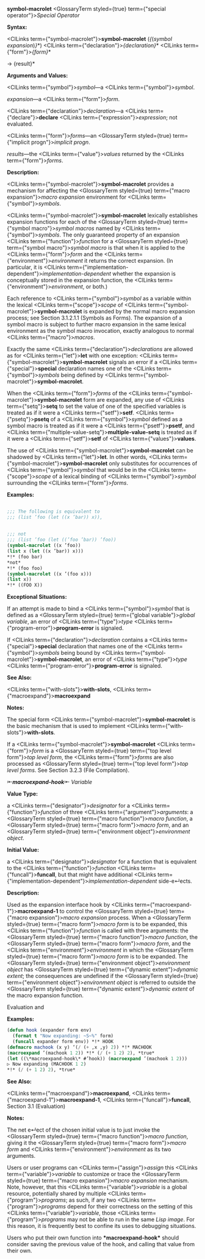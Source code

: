 **symbol-macrolet** <GlossaryTerm styled={true} term={"special operator"}><i>Special Operator</i></GlossaryTerm> 



**Syntax:** 



<ClLinks  term={"symbol-macrolet"}><b>symbol-macrolet</b></ClLinks> (*\{*(*symbol expansion*)*\}*\*) <ClLinks  term={"declaration"}><i>\{declaration\}</i></ClLinks>\* <ClLinks  term={"form"}><i>\{form\}</i></ClLinks>\* 



→ \{result\}\* 



**Arguments and Values:** 



<ClLinks  term={"symbol"}><i>symbol</i></ClLinks>—a <ClLinks  term={"symbol"}><i>symbol</i></ClLinks>. 



*expansion*—a <ClLinks  term={"form"}><i>form</i></ClLinks>. 



<ClLinks  term={"declaration"}><i>declaration</i></ClLinks>—a <ClLinks  term={"declare"}><b>declare</b></ClLinks> <ClLinks  term={"expression"}><i>expression</i></ClLinks>; not evaluated. 



<ClLinks  term={"form"}><i>forms</i></ClLinks>—an <GlossaryTerm styled={true} term={"implicit progn"}><i>implicit progn</i></GlossaryTerm>. 



*results*—the <ClLinks  term={"value"}><i>values</i></ClLinks> returned by the <ClLinks  term={"form"}><i>forms</i></ClLinks>. 



**Description:** 



<ClLinks  term={"symbol-macrolet"}><b>symbol-macrolet</b></ClLinks> provides a mechanism for affecting the <GlossaryTerm styled={true} term={"macro expansion"}><i>macro expansion</i></GlossaryTerm> environment for <ClLinks  term={"symbol"}><i>symbols</i></ClLinks>. 



<ClLinks  term={"symbol-macrolet"}><b>symbol-macrolet</b></ClLinks> lexically establishes expansion functions for each of the <GlossaryTerm styled={true} term={"symbol macro"}><i>symbol macros</i></GlossaryTerm> named by <ClLinks  term={"symbol"}><i>symbols</i></ClLinks>. The only guaranteed property of an expansion <ClLinks  term={"function"}><i>function</i></ClLinks> for a <GlossaryTerm styled={true} term={"symbol macro"}><i>symbol macro</i></GlossaryTerm> is that when it is applied to the <ClLinks  term={"form"}><i>form</i></ClLinks> and the <ClLinks  term={"environment"}><i>environment</i></ClLinks> it returns the correct expansion. (In particular, it is <ClLinks  term={"implementation-dependent"}><i>implementation-dependent</i></ClLinks> whether the expansion is conceptually stored in the expansion function, the <ClLinks  term={"environment"}><i>environment</i></ClLinks>, or both.) 



Each reference to <ClLinks  term={"symbol"}><i>symbol</i></ClLinks> as a variable within the lexical <ClLinks  term={"scope"}><i>scope</i></ClLinks> of <ClLinks  term={"symbol-macrolet"}><b>symbol-macrolet</b></ClLinks> is expanded by the normal macro expansion process; see Section 3.1.2.1.1 (Symbols as Forms). The expansion of a symbol macro is subject to further macro expansion in the same lexical environment as the symbol macro invocation, exactly analogous to normal <ClLinks  term={"macro"}><i>macros</i></ClLinks>. 



Exactly the same <ClLinks  term={"declaration"}><i>declarations</i></ClLinks> are allowed as for <ClLinks  term={"let"}><b>let</b></ClLinks> with one exception: <ClLinks  term={"symbol-macrolet"}><b>symbol-macrolet</b></ClLinks> signals an error if a <ClLinks  term={"special"}><b>special</b></ClLinks> declaration names one of the <ClLinks  term={"symbol"}><i>symbols</i></ClLinks> being defined by <ClLinks  term={"symbol-macrolet"}><b>symbol-macrolet</b></ClLinks>. 



When the <ClLinks  term={"form"}><i>forms</i></ClLinks> of the <ClLinks  term={"symbol-macrolet"}><b>symbol-macrolet</b></ClLinks> form are expanded, any use of <ClLinks  term={"setq"}><b>setq</b></ClLinks> to set the value of one of the specified variables is treated as if it were a <ClLinks  term={"setf"}><b>setf</b></ClLinks>. <ClLinks  term={"psetq"}><b>psetq</b></ClLinks> of a <ClLinks  term={"symbol"}><i>symbol</i></ClLinks> defined as a symbol macro is treated as if it were a <ClLinks  term={"psetf"}><b>psetf</b></ClLinks>, and <ClLinks  term={"multiple-value-setq"}><b>multiple-value-setq</b></ClLinks> is treated as if it were a <ClLinks  term={"setf"}><b>setf</b></ClLinks> of <ClLinks  term={"values"}><b>values</b></ClLinks>. 



The use of <ClLinks  term={"symbol-macrolet"}><b>symbol-macrolet</b></ClLinks> can be shadowed by <ClLinks  term={"let"}><b>let</b></ClLinks>. In other words, <ClLinks  term={"symbol-macrolet"}><b>symbol-macrolet</b></ClLinks> only substitutes for occurrences of <ClLinks  term={"symbol"}><i>symbol</i></ClLinks> that would be in the <ClLinks  term={"scope"}><i>scope</i></ClLinks> of a lexical binding of <ClLinks  term={"symbol"}><i>symbol</i></ClLinks> surrounding the <ClLinks  term={"form"}><i>forms</i></ClLinks>. 



**Examples:**
```lisp
 
;;; The following is equivalent to 
;;; (list ’foo (let ((x ’bar)) x)), 
 
 
;;; not 
;;; (list ’foo (let ((’foo ’bar)) ’foo)) 
(symbol-macrolet ((x ’foo)) 
(list x (let ((x ’bar)) x))) 
*!* (foo bar) 
*not* 
*!* (foo foo) 
(symbol-macrolet ((x ’(foo x))) 
(list x)) 
*!* ((FOO X)) 
```
**Exceptional Situations:** 



If an attempt is made to bind a <ClLinks  term={"symbol"}><i>symbol</i></ClLinks> that is defined as a <GlossaryTerm styled={true} term={"global variable"}><i>global variable</i></GlossaryTerm>, an error of <ClLinks  term={"type"}><i>type</i></ClLinks> <ClLinks  term={"program-error"}><b>program-error</b></ClLinks> is signaled. 



If <ClLinks  term={"declaration"}><i>declaration</i></ClLinks> contains a <ClLinks  term={"special"}><b>special</b></ClLinks> declaration that names one of the <ClLinks  term={"symbol"}><i>symbols</i></ClLinks> being bound by <ClLinks  term={"symbol-macrolet"}><b>symbol-macrolet</b></ClLinks>, an error of <ClLinks  term={"type"}><i>type</i></ClLinks> <ClLinks  term={"program-error"}><b>program-error</b></ClLinks> is signaled. 



**See Also:** 



<ClLinks  term={"with-slots"}><b>with-slots</b></ClLinks>, <ClLinks  term={"macroexpand"}><b>macroexpand</b></ClLinks> 



**Notes:** 



The special form <ClLinks  term={"symbol-macrolet"}><b>symbol-macrolet</b></ClLinks> is the basic mechanism that is used to implement <ClLinks  term={"with-slots"}><b>with-slots</b></ClLinks>. 



If a <ClLinks  term={"symbol-macrolet"}><b>symbol-macrolet</b></ClLinks> <ClLinks  term={"form"}><i>form</i></ClLinks> is a <GlossaryTerm styled={true} term={"top level form"}><i>top level form</i></GlossaryTerm>, the <ClLinks  term={"form"}><i>forms</i></ClLinks> are also processed as <GlossaryTerm styled={true} term={"top level form"}><i>top level forms</i></GlossaryTerm>. See Section 3.2.3 (File Compilation). 



*⇤***macroexpand-hook***⇤ Variable* 



**Value Type:** 



a <ClLinks  term={"designator"}><i>designator</i></ClLinks> for a <ClLinks  term={"function"}><i>function</i></ClLinks> of three <ClLinks  term={"argument"}><i>arguments</i></ClLinks>: a <GlossaryTerm styled={true} term={"macro function"}><i>macro function</i></GlossaryTerm>, a <GlossaryTerm styled={true} term={"macro form"}><i>macro form</i></GlossaryTerm>, and an <GlossaryTerm styled={true} term={"environment object"}><i>environment object</i></GlossaryTerm>. 



**Initial Value:** 



a <ClLinks  term={"designator"}><i>designator</i></ClLinks> for a function that is equivalent to the <ClLinks  term={"function"}><i>function</i></ClLinks> <ClLinks  term={"funcall"}><b>funcall</b></ClLinks>, but that might have additional <ClLinks  term={"implementation-dependent"}><i>implementation-dependent</i></ClLinks> side-e↵ects. 



**Description:** 



Used as the expansion interface hook by <ClLinks  term={"macroexpand-1"}><b>macroexpand-1</b></ClLinks> to control the <GlossaryTerm styled={true} term={"macro expansion"}><i>macro expansion</i></GlossaryTerm> process. When a <GlossaryTerm styled={true} term={"macro form"}><i>macro form</i></GlossaryTerm> is to be expanded, this <ClLinks  term={"function"}><i>function</i></ClLinks> is called with three arguments: the <GlossaryTerm styled={true} term={"macro function"}><i>macro function</i></GlossaryTerm>, the <GlossaryTerm styled={true} term={"macro form"}><i>macro form</i></GlossaryTerm>, and the <ClLinks  term={"environment"}><i>environment</i></ClLinks> in which the <GlossaryTerm styled={true} term={"macro form"}><i>macro form</i></GlossaryTerm> is to be expanded. The <GlossaryTerm styled={true} term={"environment object"}><i>environment object</i></GlossaryTerm> has <GlossaryTerm styled={true} term={"dynamic extent"}><i>dynamic extent</i></GlossaryTerm>; the consequences are undefined if the <GlossaryTerm styled={true} term={"environment object"}><i>environment object</i></GlossaryTerm> is referred to outside the <GlossaryTerm styled={true} term={"dynamic extent"}><i>dynamic extent</i></GlossaryTerm> of the macro expansion function. 



Evaluation and 



 



 



**Examples:**
```lisp
(defun hook (expander form env) 
  (format t "Now expanding: ~S~%" form) 
  (funcall expander form env)) *!* HOOK 
(defmacro machook (x y) ‘(/ (+ ,x ,y) 2)) *!* MACHOOK 
(macroexpand ’(machook 1 2)) *!* (/ (+ 1 2) 2), *true* 
(let ((\*macroexpand-hook\* #’hook)) (macroexpand ’(machook 1 2))) 
▷ Now expanding (MACHOOK 1 2) 
*!* (/ (+ 1 2) 2), *true* 
```
**See Also:** 



<ClLinks  term={"macroexpand"}><b>macroexpand</b></ClLinks>, <ClLinks  term={"macroexpand-1"}><b>macroexpand-1</b></ClLinks>, <ClLinks  term={"funcall"}><b>funcall</b></ClLinks>, Section 3.1 (Evaluation) 



**Notes:** 



The net e↵ect of the chosen initial value is to just invoke the <GlossaryTerm styled={true} term={"macro function"}><i>macro function</i></GlossaryTerm>, giving it the <GlossaryTerm styled={true} term={"macro form"}><i>macro form</i></GlossaryTerm> and <ClLinks  term={"environment"}><i>environment</i></ClLinks> as its two arguments. 



Users or user programs can <ClLinks  term={"assign"}><i>assign</i></ClLinks> this <ClLinks  term={"variable"}><i>variable</i></ClLinks> to customize or trace the <GlossaryTerm styled={true} term={"macro expansion"}><i>macro expansion</i></GlossaryTerm> mechanism. Note, however, that this <ClLinks  term={"variable"}><i>variable</i></ClLinks> is a global resource, potentially shared by multiple <ClLinks  term={"program"}><i>programs</i></ClLinks>; as such, if any two <ClLinks  term={"program"}><i>programs</i></ClLinks> depend for their correctness on the setting of this <ClLinks  term={"variable"}><i>variable</i></ClLinks>, those <ClLinks  term={"program"}><i>programs</i></ClLinks> may not be able to run in the same *Lisp image*. For this reason, it is frequently best to confine its uses to debugging situations. 



Users who put their own function into **\*macroexpand-hook\*** should consider saving the previous value of the hook, and calling that value from their own. 



